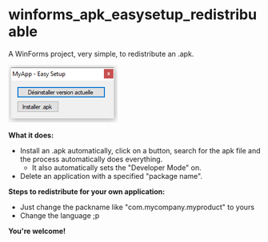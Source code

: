 # winforms_apk_easysetup_redistribuable
A WinForms project, very simple, to redistribute an .apk.

![screenshot](_README/screenshot.png)



**What it does:**

- Install an .apk automatically, click on a button, search for the apk file and the process automatically does everything.
  - It also automatically sets the "Developer Mode" on.
- Delete an application with a specified "package name".



**Steps to redistribute for your own application:**

- Just change the packname like "com.mycompany.myproduct" to yours
- Change the language ;p



**You're welcome!**
